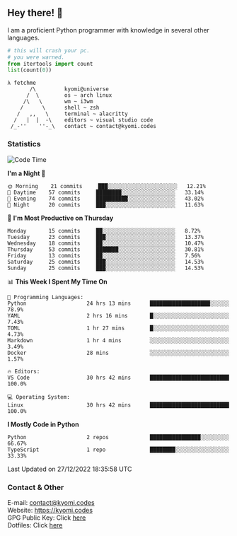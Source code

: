 ## Hey there! 👋
I am a proficient Python programmer with knowledge in several other languages.

```py
# this will crash your pc.
# you were warned.
from itertools import count
list(count(0))
```

```
λ fetchme
       /\         kyomi@universe
      /  \        os ~ arch linux
     /\   \       wm ~ i3wm
    /      \      shell ~ zsh
   /   ,,   \     terminal ~ alacritty
  /   |  |  -\    editors ~ visual studio code
 /_-''    ''-_\   contact ~ contact@kyomi.codes
```

### Statistics
<!--START_SECTION:waka-->
![Code Time](http://img.shields.io/badge/Code%20Time-68%20hrs%2037%20mins-blue)

**I'm a Night 🦉** 

```text
🌞 Morning    21 commits     ███░░░░░░░░░░░░░░░░░░░░░░   12.21% 
🌆 Daytime    57 commits     ████████░░░░░░░░░░░░░░░░░   33.14% 
🌃 Evening    74 commits     ██████████░░░░░░░░░░░░░░░   43.02% 
🌙 Night      20 commits     ███░░░░░░░░░░░░░░░░░░░░░░   11.63%

```
📅 **I'm Most Productive on Thursday** 

```text
Monday       15 commits     ██░░░░░░░░░░░░░░░░░░░░░░░   8.72% 
Tuesday      23 commits     ███░░░░░░░░░░░░░░░░░░░░░░   13.37% 
Wednesday    18 commits     ██░░░░░░░░░░░░░░░░░░░░░░░   10.47% 
Thursday     53 commits     ███████░░░░░░░░░░░░░░░░░░   30.81% 
Friday       13 commits     ██░░░░░░░░░░░░░░░░░░░░░░░   7.56% 
Saturday     25 commits     ███░░░░░░░░░░░░░░░░░░░░░░   14.53% 
Sunday       25 commits     ███░░░░░░░░░░░░░░░░░░░░░░   14.53%

```


📊 **This Week I Spent My Time On** 

```text
💬 Programming Languages: 
Python                   24 hrs 13 mins      ███████████████████░░░░░░   78.9% 
YAML                     2 hrs 16 mins       █░░░░░░░░░░░░░░░░░░░░░░░░   7.43% 
TOML                     1 hr 27 mins        █░░░░░░░░░░░░░░░░░░░░░░░░   4.73% 
Markdown                 1 hr 4 mins         ░░░░░░░░░░░░░░░░░░░░░░░░░   3.49% 
Docker                   28 mins             ░░░░░░░░░░░░░░░░░░░░░░░░░   1.57%

🔥 Editors: 
VS Code                  30 hrs 42 mins      █████████████████████████   100.0%

💻 Operating System: 
Linux                    30 hrs 42 mins      █████████████████████████   100.0%

```

**I Mostly Code in Python** 

```text
Python                   2 repos             ████████████████░░░░░░░░░   66.67% 
TypeScript               1 repo              ████████░░░░░░░░░░░░░░░░░   33.33%

```



 Last Updated on 27/12/2022 18:35:58 UTC
<!--END_SECTION:waka-->

### Contact & Other
E-mail: contact@kyomi.codes<br>
Website: https://kyomi.codes<br>
GPG Public Key: Click [here](https://github.com/bitterteriyaki.gpg)<br>
Dotfiles: Click [here](https://github.com/bitterteriyaki/dotfiles)
